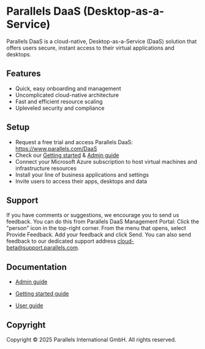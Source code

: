 # Parallels DaaS (Desktop-as-a-Service)

Parallels DaaS is a cloud-native, Desktop-as-a-Service (DaaS) solution that offers users secure, instant access to their virtual applications and desktops.

## Features

- Quick, easy onboarding and management
- Uncomplicated cloud-native architecture
- Fast and efficient resource scaling
- Upleveled security and compliance

## Setup

- Request a free trial and access Parallels DaaS: https://www.parallels.com/DaaS
- Check our [Getting started](https://docs.myparallels.com/parallels-daas-administrators-guide/gettings-started) & [Admin guide](https://docs.myparallels.com/parallels-daas-administrators-guide/)
- Connect your Microsoft Azure subscription to host virtual machines and infrastructure resources
- Install your line of business applications and settings
- Invite users to access their apps, desktops and data

## Support 

If you have comments or suggestions, we encourage you to send us feedback.
You can do this from Parallels DaaS Management Portal:
Click the "person" icon in the top-right corner.
From the menu that opens, select Provide Feedback.
Add your feedback and click Send.
You can also send feedback to our dedicated support address cloud-beta@support.parallels.com.

## Documentation

- [Admin guide](https://docs.myparallels.com/parallels-daas-administrators-guide/)

- [Getting started guide](https://docs.myparallels.com/parallels-daas-administrators-guide/gettings-started)

- [User guide](https://docs.myparallels.com/parallels-daas-users-guide/)

## Copyright 
Copyright © 2025 Parallels International GmbH. All rights reserved.
